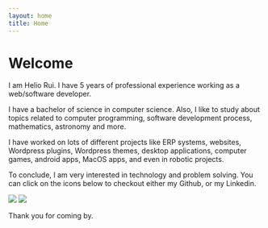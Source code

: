 ```yaml
---
layout: home
title: Home
---
```


# Welcome

I am Helio Rui. I have 5 years of professional experience working as a web/software developer.

I have a bachelor of science in computer science. Also, I like to study about topics related to computer programming, software development process, mathematics, astronomy and more.

I have worked on lots of different projects like ERP systems, websites, Wordpress plugins, Wordpress themes, desktop applications, computer games, android apps, MacOS apps, and even in robotic projects.

To conclude, I am very interested in technology and problem solving. You can click on the icons below to checkout either my Github, or my Linkedin. 

<a href="https://github.com/heliorrfreitas"><img src="../assets/images/GitHub-Mark-Light-32px.png"></a>
<a href="https://www.linkedin.com/in/helioruiramosfreitas/"><img src="../assets/images/In-White-14@2x.png"></a>

Thank you for coming by. 
